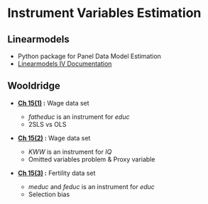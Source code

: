 # Instrument Variables Estimation

## Linearmodels
- Python package for Panel Data Model Estimation
- [Linearmodels IV Documentation](https://bashtage.github.io/linearmodels/iv/index.html)

## Wooldridge
- **[Ch 15(1)](https://github.com/chloesung/Econometrics/blob/main/2.%20Instrument%20Variables%20Approach/Wooldridge/Wooldridge_Ch15(1).ipynb) :** Wage data set
  + *fatheduc* is an instrument for *educ*
  + 2SLS vs OLS
 
- **[Ch 15(2)](https://github.com/chloesung/Econometrics/blob/main/2.%20Instrument%20Variables%20Approach/Wooldridge/Wooldridge_Ch15(2).ipynb) :** Wage data set
  + *KWW* is an instrument for *IQ*
  + Omitted variables problem & Proxy variable
  
- **[Ch 15(3)](https://github.com/chloesung/Econometrics/blob/main/2.%20Instrument%20Variables%20Approach/Wooldridge/Wooldridge_Ch15(3).ipynb) :** Fertility data set
  + *meduc* and *feduc* is an instrument for *educ*
  + Selection bias
  
